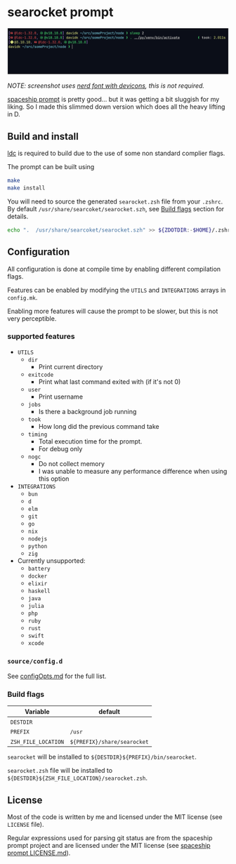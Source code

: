 # searocket prompt

![screenshot of using searocket](screenshot.png)

_NOTE: screenshot uses [nerd font with devicons](https://www.nerdfonts.com/),
this is not required._

[spaceship prompt](https://github.com/spaceship-prompt/spaceship-prompt) is
pretty good... but it was getting a bit sluggish for my liking. So I made this
slimmed down version which does all the heavy lifting in D.

## Build and install

[ldc](https://github.com/ldc-developers/ldc#installation) is required to build
due to the use of some non standard complier flags.

The prompt can be built using

``` sh
make
make install
```

You will need to source the generated `searocket.zsh` file from your `.zshrc`.
By default `/usr/share/searcoket/searocket.szh`, see
[Build flags](#build-flags) section for details.

``` sh
echo ".  /usr/share/searcoket/searocket.szh" >> ${ZDOTDIR:-$HOME}/.zshrc"
```

## Configuration

All configuration is done at compile time by enabling different compilation flags.

Features can be enabled by modifying the `UTILS` and `INTEGRATIONS` arrays
in `config.mk`.

Enabling more features will cause the prompt to be slower, but this is not
very perceptible.

### supported features

* `UTILS`
  * `dir`
    * Print current directory
  * `exitcode`
    * Print what last command exited with (if it's not 0)
  * `user`
    * Print username
  * `jobs`
    * Is there a background job running
  * `took`
    * How long did the previous command take
  * `timing`
    * Total execution time for the prompt.
    * For debug only
  * `nogc`
    * Do not collect memory
    * I was unable to measure any performance difference when using this option
* `INTEGRATIONS`
  * `bun`
  * `d`
  * `elm`
  * `git`
  * `go`
  * `nix`
  * `nodejs`
  * `python`
  * `zig`
* Currently unsupported:
  * `battery`
  * `docker`
  * `elixir`
  * `haskell`
  * `java`
  * `julia`
  * `php`
  * `ruby`
  * `rust`
  * `swift`
  * `xcode`

### `source/config.d`

See [configOpts.md](configOpts.md) for the full list.

### Build flags

| Variable            | default                     |
| ------------------- | --------------------------- |
| `DESTDIR`           | ` `                         |
| `PREFIX`            | `/usr`                      |
| `ZSH_FILE_LOCATION` | `${PREFIX}/share/searocket` |


`searocket` will be installed to `${DESTDIR}${PREFIX}/bin/searocket`.

`searocket.zsh` file will be installed to `${DESTDIR}${ZSH_FILE_LOCATION}/searocket.zsh`.

## License

Most of the code is written by me and licensed under the MIT license (see
`LICENSE` file).

Regular expressions used for parsing git status are from the spaceship prompt
project and are licensed under the MIT license (see [spaceship prompt
LICENSE.md](https://github.com/spaceship-prompt/spaceship-prompt/blob/master/LICENSE.md)).
